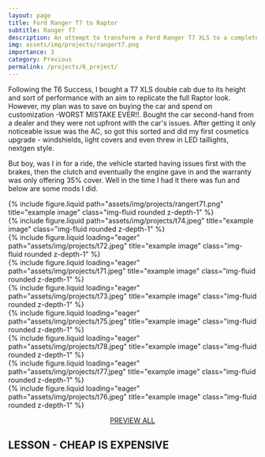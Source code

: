 ```yaml
---
layout: page
title: Ford Ranger T7 to Raptor 
subtitle: Ranger T7
description: An attempt to transform a Ford Ranger T7 XLS to a complete Raptor look. Started well but turned out to be a nightmare of a project, the car was not mechanically stable - eventually, the engine seized.
img: assets/img/projects/rangert7.png
importance: 3
category: Previous
permalink: /projects/6_project/
---
```


Following the T6 Success, I bought a T7 XLS double cab due to its height and sort of performance with an aim to replicate the full Raptor look. However, my plan was to save on buying the car and spend on customization -WORST MISTAKE EVER!!. Bought the car second-hand from a dealer and they were not upfront with the car's issues. After getting it only noticeable issue was the AC, so got this sorted and did my first cosmetics upgrade - windshields, light covers and even threw in LED taillights, nextgen style.

But boy, was I in for a ride, the vehicle started having issues first with the brakes, then the clutch and eventually the engine gave in and the warranty was only offering 35% cover. Well in the time I had it there was fun and below are some mods I did.

<div class="row justify-content-sm-center">
    <div class="col-sm-8 mt-3 mt-md-0">
        {% include figure.liquid path="assets/img/projects/rangert71.png" title="example image" class="img-fluid rounded z-depth-1" %}
    </div>
    <div class="col-sm-4 mt-3 mt-md-0">
        {% include figure.liquid path="assets/img/projects/t74.jpeg" title="example image" class="img-fluid rounded z-depth-1" %}
    </div>
</div>

<div class="row">
    <div class="col-sm mt-3 mt-md-0">
        {% include figure.liquid loading="eager" path="assets/img/projects/t72.jpeg" title="example image" class="img-fluid rounded z-depth-1" %}
    </div>
    <div class="col-sm mt-3 mt-md-0">
        {% include figure.liquid loading="eager" path="assets/img/projects/t71.jpeg" title="example image" class="img-fluid rounded z-depth-1" %}
    </div>
    <div class="col-sm mt-3 mt-md-0">
        {% include figure.liquid loading="eager" path="assets/img/projects/t73.jpeg" title="example image" class="img-fluid rounded z-depth-1" %}
    </div>
</div>
<div class="row">
    <div class="col-sm mt-3 mt-md-0">
        {% include figure.liquid loading="eager" path="assets/img/projects/t75.jpeg" title="example image" class="img-fluid rounded z-depth-1" %}
    </div>
</div>
<div class="row">
    <div class="col-sm mt-3 mt-md-0">
        {% include figure.liquid loading="eager" path="assets/img/projects/t78.jpeg" title="example image" class="img-fluid rounded z-depth-1" %}
    </div>
    <div class="col-sm mt-3 mt-md-0">
        {% include figure.liquid loading="eager" path="assets/img/projects/t77.jpeg" title="example image" class="img-fluid rounded z-depth-1" %}
    </div>
    <div class="col-sm mt-3 mt-md-0">
        {% include figure.liquid loading="eager" path="assets/img/projects/t76.jpeg" title="example image" class="img-fluid rounded z-depth-1" %}
    </div>
</div>
<p align="center">
<a href="../../assets/img/projects/t78.jpeg" data-lightbox="t7"><i class="fa-solid fa-backward-fast"></i></a>
<a href="../../assets/img/projects/t77.jpeg" data-lightbox="t7">PREVIEW ALL</a>
<a href="../../assets/img/projects/t77.jpeg" data-lightbox="t7" align=""><i class="fa-solid fa-forward-fast"></i></a>
<a href="../../assets/img/projects/t74.jpeg" data-lightbox="t7"></a>
<a href="../../assets/img/projects/t72.jpeg" data-lightbox="t7"></a>
<a href="../../assets/img/projects/t71.jpeg" data-lightbox="t7"></a>
<a href="../../assets/img/projects/t73.jpeg" data-lightbox="t7"></a>
<a href="../../assets/img/projects/t75.jpeg" data-lightbox="t7"></a>
</p>
<h2 class="fw-bold">LESSON - CHEAP IS EXPENSIVE</h2>